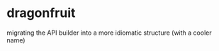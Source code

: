 dragonfruit
===========

migrating the API builder into a more idiomatic structure (with a cooler name)
